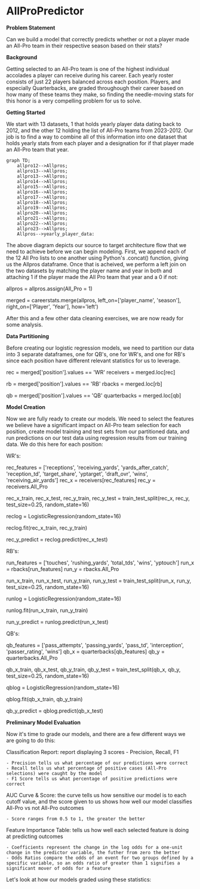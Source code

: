 # AllProPredictor

**Problem Statement**

Can we build a model that correctly predicts whether or not a player made an All-Pro team in their respective season based on their stats?

**Background**

Getting selected to an All-Pro team is one of the highest individual accolades a player can receive during his career. Each yearly roster consists of just 22 players balanced across each position. Players, and especially Quarterbacks, are graded throughough their career based on how many of these teams they make, so finding the needle-moving stats for this honor is a very compelling problem for us to solve.

**Getting Started**

We start with 13 datasets, 1 that holds yearly player data dating back to 2012, and the other 12 holding the list of All-Pro teams from 2023-2012. Our job is to find a way to combine all of this information into one dataset that holds yearly stats from each player and a designation for if that player made an All-Pro team that year.

```mermaid
graph TD;
    allpro12-->Allpros;
    allpro13-->Allpros;
    allpro13-->Allpros;
    allpro14-->Allpros;
    allpro15-->Allpros;
    allpro16-->Allpros;
    allpro17-->Allpros;
    allpro18-->Allpros;
    allpro19-->Allpros;
    allpro20-->Allpros;
    allpro21-->Allpros;
    allpro22-->Allpros;
    allpro23-->Allpros;
    Allpros-->yearly_player_data:
```

The above diagram depicts our source to target architecture flow that we need to achieve before we can begin modeling. First, we append each of the 12 All Pro lists to one another using Python's .concat() function, giving us the Allpros dataframe. Once that is acheived, we perform a left join on the two datasets by matching the player name and year in both and attaching 1 if the player made the All Pro team that year and a 0 if not: 

allpros = allpros.assign(All_Pro = 1)

merged = careerstats.merge(allpros, left_on=['player_name', 'season'], right_on=['Player', 'Year'], how='left')

After this and a few other data cleaning exercises, we are now ready for some analysis.

**Data Partitioning**

Before creating our logistic regression models, we need to partition our data into 3 separate dataframes, one for QB's, one for WR's, and one for RB's since each position have different relevant statistics for us to leverage.

rec = merged['position'].values == 'WR'
receivers = merged.loc[rec]

rb = merged['position'].values == 'RB'
rbacks = merged.loc[rb]

qb = merged['position'].values == 'QB'
quarterbacks = merged.loc[qb]

**Model Creation**

Now we are fully ready to create our models. We need to select the features we believe have a significant impact on All-Pro team selection for each position, create model training and test sets from our partitioned data, and run predictions on our test data using regression results from our training data. We do this here for each position:

WR's: 

rec_features = ['receptions', 'receiving_yards', 'yards_after_catch', 'reception_td', 'target_share', 'yptarget', 'draft_ovr', 'wins', 'receiving_air_yards']
rec_x = receivers[rec_features]
rec_y = receivers.All_Pro

rec_x_train, rec_x_test, rec_y_train, rec_y_test = train_test_split(rec_x, rec_y, test_size=0.25, random_state=16)

reclog = LogisticRegression(random_state=16)

reclog.fit(rec_x_train, rec_y_train)

rec_y_predict = reclog.predict(rec_x_test)

RB's:

run_features = ['touches', 'rushing_yards', 'total_tds', 'wins', 'yptouch']
run_x = rbacks[run_features]
run_y = rbacks.All_Pro

run_x_train, run_x_test, run_y_train, run_y_test = train_test_split(run_x, run_y, test_size=0.25, random_state=16)

runlog = LogisticRegression(random_state=16)

runlog.fit(run_x_train, run_y_train)

run_y_predict = runlog.predict(run_x_test)

QB's:

qb_features = ['pass_attempts', 'passing_yards', 'pass_td', 'interception', 'passer_rating', 'wins']
qb_x = quarterbacks[qb_features]
qb_y = quarterbacks.All_Pro

qb_x_train, qb_x_test, qb_y_train, qb_y_test = train_test_split(qb_x, qb_y, test_size=0.25, random_state=16)

qblog = LogisticRegression(random_state=16)

qblog.fit(qb_x_train, qb_y_train)

qb_y_predict = qblog.predict(qb_x_test)


**Preliminary Model Evaluation**

Now it's time to grade our models, and there are a few different ways we are going to do this:

Classification Report: report displaying 3 scores - Precision, Recall, F1

    - Precision tells us what percentage of our predictions were correct
    - Recall tells us what percentage of positive cases (All-Pro selections) were caught by the model
    - F1 Score tells us what percentage of positive predictions were correct

AUC Curve & Score: the curve tells us how sensitive our model is to each cutoff value, and the score given to us shows how well our model classifies All-Pro vs not All-Pro outcomes

    - Score ranges from 0.5 to 1, the greater the better

Feature Importance Table: tells us how well each selected feature is doing at predicting outcomes

    - Coefficients represent the change in the log odds for a one-unit change in the predictor variable, the futher from zero the better
    - Odds Ratios compare the odds of an event for two groups defined by a specific variable, so an odds ratio of greater than 1 signifies a significant mover of odds for a feature

Let's look at how our models graded using these statistics:


    
  
   
   
   

